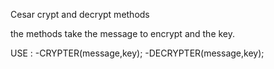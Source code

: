 Cesar crypt and decrypt methods 

the methods take the message to encrypt and the key.

USE :
-CRYPTER(message,key);
-DECRYPTER(message,key);
